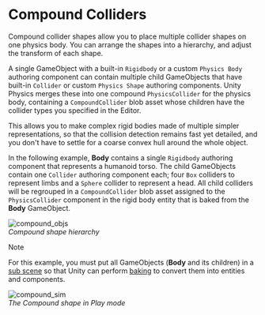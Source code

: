 # Compound Colliders

Compound collider shapes allow you to place multiple collider shapes on one physics body. You can arrange the shapes into a hierarchy, and adjust the transform of each shape.

A single GameObject with a built-in `Rigidbody` or a custom `Physics Body` authoring component can contain multiple child GameObjects that have built-in `Collider` or custom `Physics Shape` authoring components. Unity Physics merges these into one compound `PhysicsCollider` for the physics body, containing a `CompoundCollider` blob asset whose children have the collider types you specified in the Editor.

This allows you to make complex rigid bodies made of multiple simpler representations, so that the collision detection remains fast yet detailed, and you don't have to settle for a coarse convex hull around the whole object.

In the following example, **Body** contains a single `Rigidbody` authoring component that represents a humanoid torso. The child GameObjects contain one `Collider` authoring component each; four `Box` colliders to represent limbs and a `Sphere` collider to represent a head. All child colliders will be regrouped in a `CompoundCollider` blob asset assigned to the `PhysicsCollider` component in the rigid body entity that is baked from the **Body** GameObject.

![compound_objs](images/compunds-H.png)
<br/>*Compound shape hierarchy*

>[!NOTE]
> For this example, you must put all GameObjects (**Body** and its children) in a [sub scene](https://docs.unity3d.com/Packages/com.unity.entities@latest/index.html?subfolder=/manual/conversion-subscenes.html) so that Unity can perform [baking](https://docs.unity3d.com/Packages/com.unity.entities@latest/index.html?subfolder=/manual/baking.html) to convert them into entities and components.

![compound_sim](images/compounds.gif)
<br/>*The Compound shape in Play mode*
